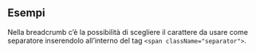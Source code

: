 ## Esempi

Nella breadcrumb c’è la possibilità di scegliere il carattere da usare come separatore inserendolo all’interno del tag `<span className="separator">`.

<!-- STORY -->
